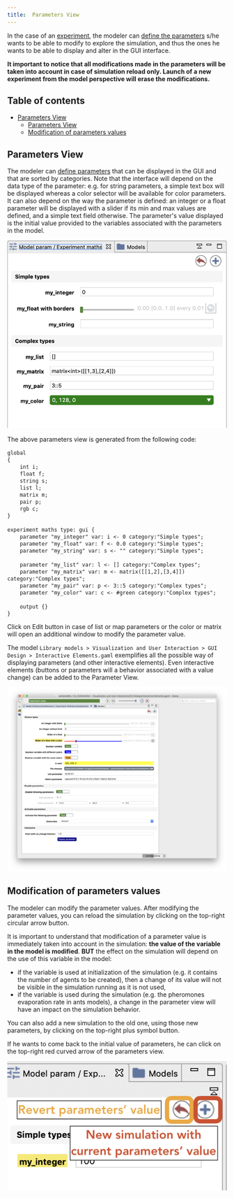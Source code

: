 ```yaml
---
title:  Parameters View
---
```





In the case of an [experiment](DefiningGUIExperiment), the modeler can [define the parameters](DefiningParameters) s/he wants to be able to modify to explore the simulation, and thus the ones he wants to be able to display and alter in the GUI interface.

**It important to notice that all modifications made in the parameters will be taken into account in case of simulation reload only. Launch of a new experiment from the model perspective will erase the modifications.**



## Table of contents 

* [Parameters View](#parameters-view)
  * [Parameters View](#parameters-view)
  * [Modification of parameters values](#modification-of-parameters-values)


## Parameters View
The modeler can [define parameters](DefiningParameters) that can be displayed in the GUI and that are sorted by categories. Note that the interface will depend on the data type of the parameter: e.g. for string parameters, a simple text box will be displayed whereas a color selector will be available for color parameters. It can also depend on the way the parameter is defined: an integer or a float parameter will be displayed with a slider if its min and max values are defined, and a simple text field otherwise. The parameter's value displayed is the initial value provided to the variables associated with the parameters in the model.

![Example of parameters view.](/resources/images/runningExperiments/parameters_simple_parameter_view.png)


The above parameters view is generated from the following code:
```
global
{
	int i;
	float f;
	string s;
	list l;
	matrix m;
	pair p;
	rgb c;
}

experiment maths type: gui {
    parameter "my_integer" var: i <- 0 category:"Simple types";
    parameter "my_float" var: f <- 0.0 category:"Simple types";
    parameter "my_string" var: s <- "" category:"Simple types";

    parameter "my_list" var: l <- [] category:"Complex types";
    parameter "my_matrix" var: m <- matrix([[1,2],[3,4]]) category:"Complex types";
    parameter "my_pair" var: p <- 3::5 category:"Complex types";
    parameter "my_color" var: c <- #green category:"Complex types";

    output {}
}
```
Click on Edit button in case of list or map parameters or the color or matrix will open an additional window to modify the parameter value.


The model `Library models > Visualization and User Interaction > GUI Design > Interactive Elements.gaml` exemplifies all the possible way of displaying parameters (and other interactive elements). Even interactive elements (buttons or parameters will a behavior associated with a value change) can be added to the Parameter View.

![All the graphical way of viewing parameters in the simulation perspective.](/resources/images/runningExperiments/parameters_all_graphical_elements.png)


## Modification of parameters values

The modeler can modify the parameter values. After modifying the parameter values, you can reload the simulation by clicking on the top-right circular arrow button. 

It is important to understand that modification of a parameter value is immediately taken into account in the simulation: **the value of the variable in the model is modified**. **BUT** the effect on the simulation will depend on the use of this variable in the model:

* if the variable is used at initialization of the simulation (e.g. it contains the number of agents to be created), then a change of its value will not be visible in the simulation running as it is not used,
* if the variable is used during the simulation (e.g. the pheromones evaporation rate in ants models), a change in the parameter view will have an impact on the simulation behavior.

You can also add a new simulation to the old one, using those new parameters, by clicking on the top-right plus symbol button.

If he wants to come back to the initial value of parameters, he can click on the top-right red curved arrow of the parameters view.

![Buttons in the Parameter View.](/resources/images/runningExperiments/parameters_parameter_view_buttons.png)

